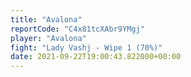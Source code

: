 ```yaml
---
title: "Avalona"
reportCode: "C4x81tcXAbr9YMgj"
player: "Avalona"
fight: "Lady Vashj - Wipe 1 (70%)"
date: 2021-09-22T19:00:43.822000+00:00
---
```

